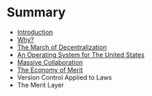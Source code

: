 # Summary

* [Introduction](README.md)
* [Why?](why.md)
* [The March of Decentralization](the_march_of_decentralization.md)
* [An Operating System for The United States](Crowdsourcing-Democracy.md)
* [Massive Collaboration](massive_collaboration.md)
* [The Economy of Merit](the_economy_of_merit.md)
* Version Control Applied to Laws
* The Merit Layer

